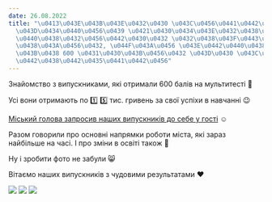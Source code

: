 ```yaml
---
date: 26.08.2022
title: "\u0413\u043E\u043B\u043E\u0432\u0430 \u043C\u0456\u0441\u0442\u0430 \u0410\
  \u043D\u0434\u0440\u0456\u0439 \u0421\u0430\u0434\u043E\u0432\u0438\u0439 \u043F\
  \u0440\u0438\u0432\u0456\u0442\u0430\u0432 \u0432\u0438\u043F\u0443\u0441\u043A\u043D\
  \u0438\u043A\u0456\u0432, \u044F\u043A\u0456 \u043E\u0442\u0440\u0438\u043C\u0430\
  \u043B\u0438 600 \u0431\u0430\u043B\u0456\u0432 \u043D\u0430 \u043C\u0443\u043B\u044C\
  \u0442\u0438\u0442\u0435\u0441\u0442\u0456"
---
```

Знайомство з випускниками, які отримали 600 балів на мультитесті
🤗

Усі вони отримають по
1️⃣
5️⃣
тис. гривень за свої успіхи в навчанні
😉

[Міський голова запросив наших випускників до себе у гості](https://m.facebook.com/story.php?story_fbid=pfbid02Y2tr8nNuutU6wZUQZD9xqUTYpTxugNgTVqZfB4HQaiozt1h5SMAFrphSU6LmCt1Gl&id=100064501760334&m_entstream_source=timeline)
☺️

Разом говорили про основні напрямки роботи міста, які зараз найбільше на часі. І про зміни в освіті також
🧐

Ну і зробити фото не забули
😸

Вітаємо наших випускників з чудовими результатами
❤️

![](/files/голова-міста-андрій--1u5a0162.jpg)
![](/files/голова-міста-андрій--1u5a9999.jpg)
![](/files/голова-міста-андрій--1u5a0088.jpg)